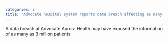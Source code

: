 ```yaml
---
categories: i
title: "Advocate hospital system reports data breach affecting as many as 3 million patients"
---
```

A data breach at Advocate Aurora Health may have exposed the information of as many as 3 million patients